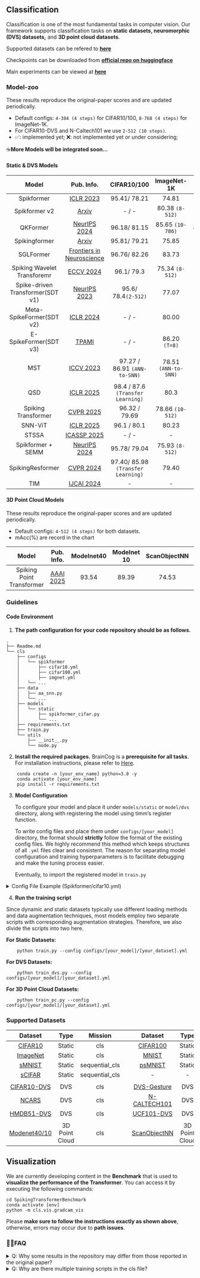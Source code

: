 ## Classification
Classification is one of the most fundamental tasks in computer vision. Our framework supports classification tasks on **static datasets, neuromorphic (DVS) datasets,** and **3D point cloud datasets**.

Supported datasets can be refered to **[here](#supported-datasets)**

Checkpoints can be downloaded from **[official repo on huggingface](https://huggingface.co/Fancysean/STEP)**

Main experiments can be viewed at **[here](Results.md)**

### Model-zoo
These results reproduce the original-paper scores and are updated periodically.
- Default configs: ```4-384 (4 steps)``` for CIFAR10/100, ```8-768 (4 steps)``` for ImageNet-1K. 
- For CIFAR10-DVS and N-Caltech101 we use ```2-512 (10 steps)```.
- ✅: implemented yet;   ❌: not implemented yet or under considering;

☕️**More Models will be integrated soon...** 


#### Static & DVS Models

|                Model                |                                                                                  Pub. Info.                                                                                  |             CIFAR10/100             |     ImageNet-1K      |         CIFAR10-DVS         | N-Cal101 | status |
|:-----------------------------------:|:----------------------------------------------------------------------------------------------------------------------------------------------------------------------------:|:-----------------------------------:|:--------------------:|:---------------------------:|:--------:|:------:|
|             Spikformer              |                                                                [ICLR 2023](https://arxiv.org/abs/2209.15425)                                                                 |            95.41/ 78.21             |        74.81         |            78.9             |    -     |   ✅    |
|             Spikformer v2              |                                                                [Arxiv](https://arxiv.org/abs/2401.02020)                                                                 |            - / -             |        80.38 ```(8-512)```         |            -             |    -     |   ❌    |
|              QKFormer               |                                                               [NeurIPS 2024](https://arxiv.org/abs/2403.16552)                                                               |            96.18/ 81.15             | 85.65 ```(10-786)``` |      84.0```(T=16)```       |    -     |   ✅    |
|            Spikingformer            |                                                                  [Arxiv](https://arxiv.org/abs/2304.11954)                                                                   |            95.81/ 79.21             |        75.85         |            79.9             |    -     |   ✅    |
|              SGLFormer              |                           [Frontiers in Neuroscience](https://www.frontiersin.org/journals/neuroscience/articles/10.3389/fnins.2024.1371290/full)                            |            96.76/ 82.26             |        83.73         |            82.9             |    -     |   ✅    |
|     Spiking Wavelet Transforemr     |                                                  [ECCV 2024](https://link.springer.com/chapter/10.1007/978-3-031-73116-7_2)                                                  |             96.1/ 79.3              | 75.34 ```(8-512)```  |            82.9             |  88.45   |   ✅    |
|  Spike-driven Transformer(SDT v1)   |                     [NeurIPS 2023](https://proceedings.neurips.cc/paper_files/paper/2023/hash/ca0f5358dbadda74b3049711887e9ead-Abstract-Conference.html)                     |       95.6/ 78.4```(2-512)```       |        77.07         |      80.0 ```(T=16)```      |    -     |   ✅    |
|       Meta-SpikeFormer(SDT v2)      |                                                                [ICLR 2024](https://arxiv.org/abs/2404.03663)                                                                 |             - / -                   |        80.00        |      -      |    -     |   ✅    |
|        E-SpikeFormer(SDT v3)        |                                                                [TPAMI](https://arxiv.org/abs/2411.16061)                                                                     |             - / -                    |    86.20 ```(T=8)``` |      -      |    -     |   ❌    |
|                  MST                |                                                                [ICCV 2023](https://arxiv.org/abs/2210.01208)                                                                     |  97.27 / 86.91  ```(ANN-to-SNN)```  |  78.51 ```(ANN-to-SNN)``` |      88.12 ```(ANN-to-SNN)```      |    91.38 ```(ANN-to-SNN)```     |    ❌    |
|                 QSD                   |                                                                [ICLR 2025](https://arxiv.org/abs/2501.13492)                                                                 |  98.4 / 87.6    ```(Transfer Learning)``` |        80.3          |      89.8 ```(Transfer Learning)```      |    -     |    ❌    |
|         Spiking Transformer         |                                                                [CVPR 2025](https://arxiv.org/abs/2503.00226)                                                                 |           96.32 / 79.69             |        78.66 ```(10-512)```         |      -      |    -     |  ❌      |
|               SNN-ViT               |                                                                [ICLR 2025](https://openreview.net/forum?id=qzZsz6MuEq)                                                                 |           96.1 / 80.1             |        80.23         |      82.3      |    -     |     ❌    |
|               STSSA               |                                                                [ICASSP 2025](https://ieeexplore.ieee.org/document/10890026)                                                                 |           - / -             |        -         |      83.8      |    81.65     |   ❌     |
|          Spikformer + SEMM          |                                                          [NeurIPS 2024](https://openreview.net/forum?id=WcIeEtY3AG)                                                          |            95.78/ 79.04             | 75.93 ```(8-512)```  |            82.32            |    -   |      ✅    |
|          SpikingResformer           | [CVPR 2024](https://openaccess.thecvf.com/content/CVPR2024/html/Shi_SpikingResformer_Bridging_ResNet_and_Vision_Transformer_in_Spiking_Neural_Networks_CVPR_2024_paper.html) | 97.40/ 85.98 ```(Transfer Learning)``` |        79.40         | 84.8 ```(Transfer Learning)``` |    -     |  ✅        |
|                 TIM                 |                                                        [IJCAI 2024](https://www.ijcai.org/proceedings/2024/0347.pdf)                                                         |                  -                  |          -           |            81.6             |  79.00   |     ✅     |

#### 3D Point Cloud Models
These results reproduce the original-paper scores and are updated periodically.
- Default configs: ```4-512 (4 steps)``` for both datasets. 
- mAcc(%) are record in the chart

|           Model           |                  Pub. Info.                   |  Modelnet40  | Modelnet 10 | ScanObjectNN | Status |
|:-------------------------:|:---------------------------------------------:|:------------:|:-----------:|:------------:|:------:|
| Spiking Point Transformer | [AAAI 2025](https://arxiv.org/abs/2502.15811) | 93.54 |    89.39    |     74.53     |  ✅   |


### Guidelines
#### Code Environment
1. **The path configuration for your code repository should be as follows.**
```angular2html
.
├── Readme.md
└── cls
    ├── configs
    │   └── spikformer
    │       ├── cifar10.yml
    │       ├── cifar100.yml
    │       ├── imgnet.yml
    │   └── ...
    ├── data
    │   ├── aa_snn.py
    │   └── ...
    ├── models
    │   └── static
    │       ├── spikformer_cifar.py
    │       └── ...
    ├── requirements.txt 
    ├── train.py
    └── utils
        ├── __init__.py
        └── node.py
```

2. **Install the required packages.**
BrainCog is a **prerequisite for all tasks**. For installation instructions, please refer to [Here](../README.md#braincog-installation).
```angular2html
    conda create -n [your_env_name] python=3.8 -y
    conda activate [your_env_name]
    pip install -r requirements.txt
```

3. **Model Configuration**

    To configure your model and place it under ```models/static``` or ```model/dvs``` directory, along with registering the model using timm‘s register function.
    
    To write config files and place them under ```configs/[your_model]``` directory, the format should **strictly** follow the format of the existing config files. We highly recommend this method which keeps structures of all ```.yml``` files clear and consistent. The reason for separating model configuration and training hyperparameters is to facilitate debugging and make the tuning process easier.
    
    Eventually, to import the registered model in ```train.py```

<details>
<summary> Config File Example (Spikformer/cifar10.yml) </summary>

```
# dataset
data_dir: '/data/datasets/CIFAR10'
dataset: torch/cifar10
num_classes: 10
img_size: 32

#data augmentation
mean:
    - 0.4914
    - 0.4822
    - 0.4465
std:
    - 0.2470
    - 0.2435
    - 0.2616
crop_pct: 1.0
scale:
    - 1.0
    - 1.0
ratio: [1.0,1.0]
color_jitter: 0.
interpolation: bicubic
train_interpolation: bicubic
aa: rand-m9-n1-mstd0.4-inc1
epochs: 400   #epochs
mixup: 0.5
mixup_off_epoch: 200
mixup_prob: 1.0
mixup_mode: batch
mixup_switch_prob: 0.5
cutmix: 0.0
reprob: 0.25
remode: const

# model structure
model: "spikformer_cifar"
step: 4
patch_size: 4
in_channels: 3
embed_dim: 384
num_heads: 12
mlp_ratio: 4
attn_scale: 0.125
mlp_drop: 0.0
attn_drop: 0.0
depths: 4

#meta transformer layer
embed_layer: 'SPS'
attn_layer: 'SSA'


# node
tau: 2.0
threshold: 1.0
act_function: SigmoidGrad
node_type: LIFNode
alpha: 4.0

# train hyperparam
amp: True
batch_size: 128
val_batch_size: 128
lr: 5e-4
min_lr: 1e-5
sched: cosine
weight_decay: 6e-2
cooldown_epochs: 10
warmup_epochs: 20
warmup_lr: 0.00001
opt: adamw
smoothing: 0.1
workers: 16
seed: 42
log_interval: 200

# log dir
output: "/home/shensicheng/log/SpikingTransformerBenchmark/cls/Spikformer"

# device
device: 2
```
</details>


4. **Run the training script**

Since dynamic and static datasets typically use different loading methods and data augmentation techniques, most models employ two separate scripts with corresponding augmentation strategies. Therefore, we also divide the scripts into two here.

**For Static Datasets:**
```angular2html
    python train.py --config configs/[your_model]/[your_dataset].yml
```

**For DVS Datasets:**
```angular2html
    python train_dvs.py --config configs/[your_model]/[your_dataset].yml 
```

**For 3D Point Cloud Datasets:**
```angular2html
    python train_pc.py --config configs/[your_model]/[your_dataset].yml 
```
###


### Supported Datasets
|                                                 Dataset                                                 |      Type      |    Mission     | |                                                    Dataset                                                    |      Type      |    Mission     |
|:-------------------------------------------------------------------------------------------------------:|:--------------:|:--------------:|:-:|:-------------------------------------------------------------------------------------------------------------:|:--------------:|:--------------:|
|                         [CIFAR10 ](https://www.cs.toronto.edu/~kriz/cifar.html)                         |     Static     |      cls       | |                            [CIFAR100](https://www.cs.toronto.edu/~kriz/cifar.html)                            |     Static     |      cls       |
|                                 [ImageNet](https://www.image-net.org/)                                  |     Static     |      cls       | |                                  [MNIST](http://yann.lecun.com/exdb/mnist/)                                   |     Static     |      cls       |
|                               [sMNIST](https://arxiv.org/abs/1504.00941)                                |     Static     | sequential_cls | |                                  [psMNIST](https://arxiv.org/abs/1504.00941)                                  |     Static     | sequential_cls |
|                               [sCIFAR](https://arxiv.org/abs/1710.02224)                                |     Static     | sequential_cls | |                                                       -                                                       |       -        |       -        |
|                                                                                                         |                |                | |                                                                                                               |                |                |
| [CIFAR10-DVS](https://www.frontiersin.org/journals/neuroscience/articles/10.3389/fnins.2017.00309/full) |      DVS       |      cls       | | [DVS-Gesture](https://research.ibm.com/publications/a-low-power-fully-event-based-gesture-recognition-system) |      DVS       |      cls       | 
|                      [NCARS](https://www.prophesee.ai/2018/03/13/dataset-n-cars/)                       |      DVS       |      cls       | |                     [N-CALTECH101](https://www.garrickorchard.com/datasets/n-caltech101)                      |      DVS       |      cls       |
|                            [HMDB51-DVS](https://arxiv.org/pdf/1910.03579v2)                             |      DVS       |      cls       | |                               [UCF101-DVS](https://arxiv.org/pdf/1910.03579v2)                                |      DVS       |      cls       |
|                                                                                                         |                |                | |                                                                                                               |                |                |
|                           [Modenet40/10](https://modelnet.cs.princeton.edu/)                            | 3D Point Cloud |      cls       | |                              [ScanObjectNN](https://hkust-vgd.github.io/scanobjectnn/)                               | 3D Point Cloud |      cls       |

## Visualization
We are currently developing content in the **Benchmark** that is used to **visualize the performance of the Transformer**. You can access it by executing the following commands:

```angular2html
cd SpikingTransformerBenchmark 
conda activate [env]
python -m cls.vis.gradcam_vis
```
Please **make sure to follow the instructions exactly as shown above**, otherwise, errors may occur due to **path issues**.

### 🙋‍♂️FAQ
<details>
   <summary>Q: Why some results in the repository may differ from those reported in the original paper?</summary>
   A: To ensure fairness and consistency, the paper did not use exactly the same training scripts and strategies as the original work, which resulted in some differences in the outcomes.
</details>

<details>
   <summary>Q: Why are there multiple training scripts in the cls file?</summary>
   A: Different kinds of datasets require distinct hyper-parameters and data-augmentation strategies, so for ease of use we have divided them into three separate scripts.
</details>
